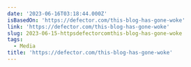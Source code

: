 ```yaml
---
date: '2023-06-16T03:18:44.000Z'
isBasedOn: 'https://defector.com/this-blog-has-gone-woke'
link: 'https://defector.com/this-blog-has-gone-woke'
slug: 2023-06-15-httpsdefectorcomthis-blog-has-gone-woke
tags:
  - Media
title: 'https://defector.com/this-blog-has-gone-woke'
---
```


